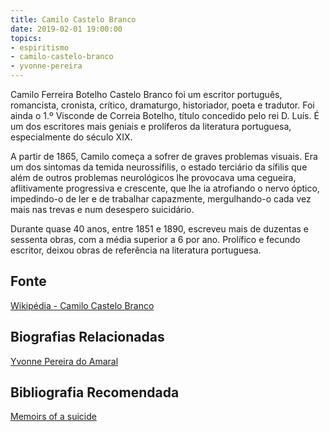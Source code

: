 ```yaml
---
title: Camilo Castelo Branco
date: 2019-02-01 19:00:00
topics: 
- espiritismo
- camilo-castelo-branco
- yvonne-pereira
---
```


Camilo Ferreira Botelho Castelo Branco foi um escritor português, romancista,
cronista, crítico, dramaturgo, historiador, poeta e tradutor. Foi ainda o 1.º
Visconde de Correia Botelho, título concedido pelo rei D. Luís. É um dos
escritores mais geniais e prolíferos da literatura portuguesa, especialmente do
século XIX. 

A partir de 1865, Camilo começa a sofrer de graves problemas visuais. Era um dos
sintomas da temida neurossífilis, o estado terciário da sífilis que além de
outros problemas neurológicos lhe provocava uma cegueira, aflitivamente
progressiva e crescente, que lhe ia atrofiando o nervo óptico, impedindo-o de
ler e de trabalhar capazmente, mergulhando-o cada vez mais nas trevas e num
desespero suicidário.

Durante quase 40 anos, entre 1851 e 1890, escreveu mais de duzentas e sessenta
obras, com a média superior a 6 por ano. Prolífico e fecundo escritor, deixou
obras de referência na literatura portuguesa. 

## Fonte
[Wikipédia - Camilo Castelo Branco](https://pt.wikipedia.org/wiki/Camilo_Castelo_Branco)

## Biografias Relacionadas
[Yvonne Pereira do Amaral](/bio/yvonne-pereira) 

## Bibliografia Recomendada
[Memoirs of a suicide](/books/memoirs-of-a-suicide)  
